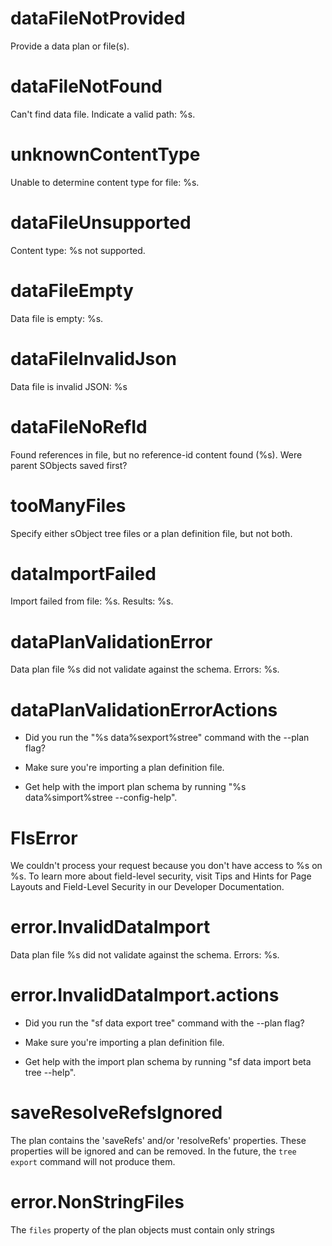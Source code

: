 # dataFileNotProvided

Provide a data plan or file(s).

# dataFileNotFound

Can't find data file. Indicate a valid path: %s.

# unknownContentType

Unable to determine content type for file: %s.

# dataFileUnsupported

Content type: %s not supported.

# dataFileEmpty

Data file is empty: %s.

# dataFileInvalidJson

Data file is invalid JSON: %s

# dataFileNoRefId

Found references in file, but no reference-id content found (%s). Were parent SObjects saved first?

# tooManyFiles

Specify either sObject tree files or a plan definition file, but not both.

# dataImportFailed

Import failed from file: %s. Results: %s.

# dataPlanValidationError

Data plan file %s did not validate against the schema. Errors: %s.

# dataPlanValidationErrorActions

- Did you run the "%s data%sexport%stree" command with the --plan flag?

- Make sure you're importing a plan definition file.

- Get help with the import plan schema by running "%s data%simport%stree --config-help".

# FlsError

We couldn't process your request because you don't have access to %s on %s. To learn more about field-level security, visit Tips and Hints for Page Layouts and Field-Level Security in our Developer Documentation.

# error.InvalidDataImport

Data plan file %s did not validate against the schema. Errors: %s.

# error.InvalidDataImport.actions

- Did you run the "sf data export tree" command with the --plan flag?

- Make sure you're importing a plan definition file.

- Get help with the import plan schema by running "sf data import beta tree --help".

# saveResolveRefsIgnored

The plan contains the 'saveRefs' and/or 'resolveRefs' properties.
These properties will be ignored and can be removed.
In the future, the `tree export` command will not produce them.

# error.NonStringFiles

The `files` property of the plan objects must contain only strings

